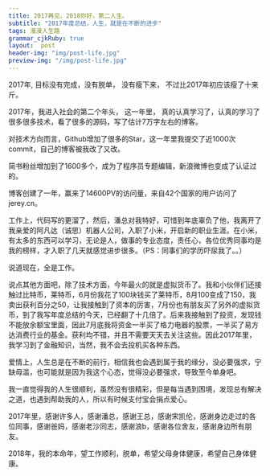 ```yaml
---
title: 2017再见，2018你好，第二人生。
subtitle: "2017年度总结，人生，就是在不断的进步"
tags: 漫漫人生路
grammar_cjkRuby: true
layout:  post
header-img: "img/post-life.jpg"
preview-img: "/img/post-life.jpg"
---
```


2017年, 目标没有完成，没有脱单， 没有瘦下来， 不过比2017年初应该瘦了十来斤。

2017年，我进入社会的第二个年头， 这一年里， 真的认真学习了，认真的学习了很多很多技术，看了很多的源码，写了估计7万字左右的博客。

对技术方向而言，Github增加了很多的Star，这一年里我提交了近1000次commit，自己的博客被我改了又改。

简书粉丝增加到了1600多个，成为了程序员专题编辑，新浪微博也变成了认证过的。

博客创建了一年，赢来了14600PV的访问量，来自42个国家的用户访问了jerey.cn。

工作上，代码写的更溜了，然后，潘总对我特好，可惜到年底辜负了他，我离开了我亲爱的阿凡达（诚思）机器人公司，入职了小米，开启新的职业生涯。在小米，有太多的东西可以学习，无论是人，做事的专业态度，责任心，各位优秀同事均是我的榜样，才入职了几天就感觉进步很多。（PS：同事们的学历吓尿我了。。）

说道现在，全是工作。

说点其他方面吧，除了技术方面，今年最火的就是虚拟货币了。我和小伙伴们还接触过比特币，莱特币，6月份我花了100块钱买了莱特币，8月100变成了150，我卖出获利百分之50，让我接触到了资本的厉害，7月份也有朋友买了另外的虚拟货币，到了我写年度总结的今天，已经翻了十几倍了。后来我接触到了投资，发现钱不能放余额宝里面，因此7月底我将资金一半买了格力电器的股票，一半买了易方达消费行业的基金。获利均不错，并且不需要天天去关注这些。因此2017年里，我学习到了金融知识，当然，我不会去投机买各种东西。

爱情上，人生总是在不断的前行，相信我也会遇到属于我的缘分，没必要强求，宁缺毋滥，也可能就是因为我这个心态，觉得没必要强求，导致至今单身吧。

我一直觉得我的人生很顺利，虽然没有很精彩，但是每当遇到困境，发现总有解决之道，也遇到帮助我的人，所以有时候支付宝会捐点爱心。

2017年里，感谢许多人，感谢潘总，感谢王总，感谢宋凯伦，感谢身边走过的各位同事，感谢爸妈，感谢老沙同志，感谢浪b，感谢各位舍友，感谢身边所有朋友。

2018年，我的本命年，望工作顺利，脱单，希望父母身体健康，希望自己身体健康。
